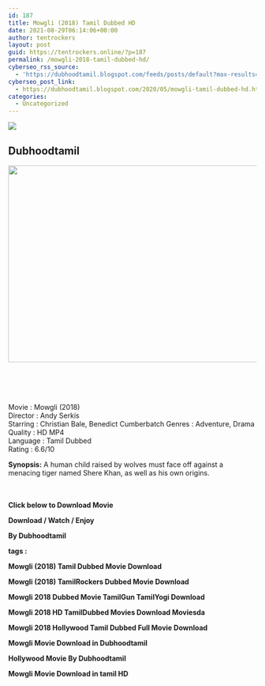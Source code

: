 ```yaml
---
id: 187
title: Mowgli (2018) Tamil Dubbed HD
date: 2021-08-29T06:14:06+00:00
author: tentrockers
layout: post
guid: https://tentrockers.online/?p=187
permalink: /mowgli-2018-tamil-dubbed-hd/
cyberseo_rss_source:
  - 'https://dubhoodtamil.blogspot.com/feeds/posts/default?max-results=150&start-index=301'
cyberseo_post_link:
  - https://dubhoodtamil.blogspot.com/2020/05/mowgli-tamil-dubbed-hd.html
categories:
  - Uncategorized
---
```

<div class="media_block">
  <img src="https://1.bp.blogspot.com/-zPy2Wy2Y3L0/XtJ9szSYxiI/AAAAAAAABTU/f4wLZFoUR1MsjhDYeUAfIMKROSUJPzrDgCEwYBhgLKs0DAL1OcqwfwSXw0RB_mNCIaSySnuteV_N_qF5KMr68__k2UFgq5Aqrx98CAvvqWxX5RTsgsQ2BvpaUOXnT9beA8NLnXVHdJCGrO-Y1S5rvDX_Koi-J3njhvrua92cQoiJNQcnoly8DjKaPo4Zk5n6RzyHZcL8ubTwP5yjd7NibnotRNQBfsUjqtKtFMe0QqpXbN9-OWphNMuBO-niIhE31Fwd2wEAHPN_ztjjRCsomeIPHjT_trWF-DXDmc376B87S2-XarAU7jXH8ruEZglfkjEfF59pCBdcDA21C4LjgqB5nG8Fdx5FG4-CrUEalZHzWJVk3Jq_ewPywAo8npek7A-xNHyc_NDNR4UlnVGbmv4Wzp_D2jiitiKXJuM_3dczPqT9lvYVj-7g9aYnHloVP0nqe6JGNbIr0T_pYeDdMZJ4TLaPsmbU8IshozB-DLQqw4xYh9SbV0r9oYbfItDEluRZJjX-_y9DsTFlODc179hN5sTEWrvItqysZHwFvXWFYgt92V7UKGrX49tEo1NVVWSmEV9mpfqLkRt8CrpeVHo6wwr36yw5vrtFnRZvU48cDxB5thRhr6BR8CjJUgVL4ME32AQdt0s39ZSTf3K4wn4DK9gU/s72-c/netflix-mowgli.jpg" class="media_thumbnail" />
</div>

<div dir="ltr" trbidi="on" readability="25.40977443609">
  <h2>
    <span>Dubhoodtamil</span>
  </h2>
  
  <div class="separator">
    <a href="https://1.bp.blogspot.com/-zPy2Wy2Y3L0/XtJ9szSYxiI/AAAAAAAABTU/f4wLZFoUR1MsjhDYeUAfIMKROSUJPzrDgCEwYBhgLKs0DAL1OcqwfwSXw0RB_mNCIaSySnuteV_N_qF5KMr68__k2UFgq5Aqrx98CAvvqWxX5RTsgsQ2BvpaUOXnT9beA8NLnXVHdJCGrO-Y1S5rvDX_Koi-J3njhvrua92cQoiJNQcnoly8DjKaPo4Zk5n6RzyHZcL8ubTwP5yjd7NibnotRNQBfsUjqtKtFMe0QqpXbN9-OWphNMuBO-niIhE31Fwd2wEAHPN_ztjjRCsomeIPHjT_trWF-DXDmc376B87S2-XarAU7jXH8ruEZglfkjEfF59pCBdcDA21C4LjgqB5nG8Fdx5FG4-CrUEalZHzWJVk3Jq_ewPywAo8npek7A-xNHyc_NDNR4UlnVGbmv4Wzp_D2jiitiKXJuM_3dczPqT9lvYVj-7g9aYnHloVP0nqe6JGNbIr0T_pYeDdMZJ4TLaPsmbU8IshozB-DLQqw4xYh9SbV0r9oYbfItDEluRZJjX-_y9DsTFlODc179hN5sTEWrvItqysZHwFvXWFYgt92V7UKGrX49tEo1NVVWSmEV9mpfqLkRt8CrpeVHo6wwr36yw5vrtFnRZvU48cDxB5thRhr6BR8CjJUgVL4ME32AQdt0s39ZSTf3K4wn4DK9gU/s1600/netflix-mowgli.jpg" imageanchor="1"><img loading="lazy" border="0" data-original-height="997" data-original-width="1600" height="398" src="https://1.bp.blogspot.com/-zPy2Wy2Y3L0/XtJ9szSYxiI/AAAAAAAABTU/f4wLZFoUR1MsjhDYeUAfIMKROSUJPzrDgCEwYBhgLKs0DAL1OcqwfwSXw0RB_mNCIaSySnuteV_N_qF5KMr68__k2UFgq5Aqrx98CAvvqWxX5RTsgsQ2BvpaUOXnT9beA8NLnXVHdJCGrO-Y1S5rvDX_Koi-J3njhvrua92cQoiJNQcnoly8DjKaPo4Zk5n6RzyHZcL8ubTwP5yjd7NibnotRNQBfsUjqtKtFMe0QqpXbN9-OWphNMuBO-niIhE31Fwd2wEAHPN_ztjjRCsomeIPHjT_trWF-DXDmc376B87S2-XarAU7jXH8ruEZglfkjEfF59pCBdcDA21C4LjgqB5nG8Fdx5FG4-CrUEalZHzWJVk3Jq_ewPywAo8npek7A-xNHyc_NDNR4UlnVGbmv4Wzp_D2jiitiKXJuM_3dczPqT9lvYVj-7g9aYnHloVP0nqe6JGNbIr0T_pYeDdMZJ4TLaPsmbU8IshozB-DLQqw4xYh9SbV0r9oYbfItDEluRZJjX-_y9DsTFlODc179hN5sTEWrvItqysZHwFvXWFYgt92V7UKGrX49tEo1NVVWSmEV9mpfqLkRt8CrpeVHo6wwr36yw5vrtFnRZvU48cDxB5thRhr6BR8CjJUgVL4ME32AQdt0s39ZSTf3K4wn4DK9gU/s640/netflix-mowgli.jpg" width="640" /></a>
  </div>
  
  <p>
    <span><br /></span><br /> <span><br /></span><br /> <span>Movie</span><span> </span><span>:</span><span> </span><span>Mowgli (2018)</span><br /><span>Director<span> </span>:<span> </span>Andy Serkis</span><br /><span>Starring<span> </span>:<span> </span>Christian Bale, Benedict Cumberbatch Genres<span> </span>:<span> </span>Adventure, Drama</span><br /><span>Quality<span> </span>:<span> </span>HD MP4</span><br /><span>Language<span> </span>:<span> </span>Tamil Dubbed</span><br /><span>Rating<span> </span>:<span> </span>6.6/10</span>
  </p>
  
  <p>
    <span><b>Synopsis:</b> A human child raised by wolves must face off against a menacing tiger named Shere Khan, as well as his own origins.</span><br /><span><br /></span><br />
  </p>
  
  <p>
    <span><b>Click below to Download Movie</b></span>
  </p>
  
  <p>
    <span><b>Download / Watch / Enjoy</b></span>
  </p>
  
  <p>
    <span><b>By Dubhoodtamil</b></span>
  </p>
  
  <p>
    <span><b>tags :</b></span>
  </p>
  
  <p>
    <span><b>Mowgli (2018) Tamil Dubbed Movie Download</b></span>
  </p>
  
  <p>
    <span><b>Mowgli (2018) TamilRockers Dubbed Movie Download</b></span>
  </p>
  
  <p>
    <span><b>Mowgli 2018 Dubbed Movie TamilGun TamilYogi Download</b></span>
  </p>
  
  <p>
    <span><b>Mowgli 2018 HD TamilDubbed Movies Download Moviesda</b></span>
  </p>
  
  <p>
    <span><b>Mowgli 2018 Hollywood Tamil Dubbed Full Movie Download&nbsp;</b></span>
  </p>
  
  <p>
    <span><b>Mowgli Movie Download in Dubhoodtamil</b></span>
  </p>
  
  <p>
    <span><b>Hollywood Movie By Dubhoodtamil</b></span>
  </p>
  
  <p>
    <span><b>Mowgli Movie Download in tamil HD</b></span>
  </p>
  
  <p>
    </div>